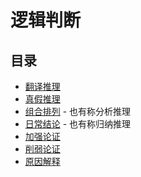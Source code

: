 # 逻辑判断

## 目录

- [翻译推理](翻译推理/README.md)
- [真假推理](真假推理/README.md)
- [组合排列](组合排列/README.md) - 也有称分析推理
- [日常结论](日常结论/README.md) - 也有称归纳推理
- [加强论证](加强论证/README.md)
- [削弱论证](削弱论证/README.md)
- [原因解释](原因解释/README.md)